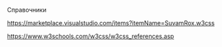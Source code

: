 Справочники

https://marketplace.visualstudio.com/items?itemName=SuvamRox.w3css

https://www.w3schools.com/w3css/w3css_references.asp

